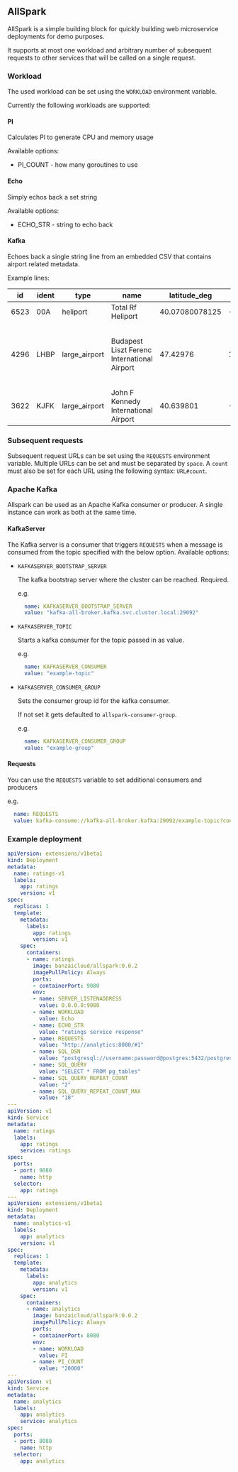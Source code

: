 ## AllSpark

AllSpark is a simple building block for quickly building web microservice deployments for demo purposes.

It supports at most one workload and arbitrary number of subsequent requests to other services that will be called on a single request.

### Workload

The used workload can be set using the `WORKLOAD` environment variable.

Currently the following workloads are supported:

#### PI

Calculates PI to generate CPU and memory usage

Available options:

- PI_COUNT - how many goroutines to use

#### Echo

Simply echos back a set string

Available options:

- ECHO_STR - string to echo back

#### Kafka

Echoes back a single string line from an embedded CSV that contains airport related metadata.

Example lines:

| id   | ident | type          | name                                        | latitude_deg   | longitude_deg      | elevation_ft | continent | iso_country | iso_region | municipality | scheduled_service | gps_code | iata_code | local_code | home_link                   | wikipedia_link                                                            | keywords                                                                        |
|------|-------|---------------|---------------------------------------------|----------------|--------------------|--------------|-----------|-------------|------------|--------------|-------------------|----------|-----------|------------|-----------------------------|---------------------------------------------------------------------------|---------------------------------------------------------------------------------|
| 6523 | 00A   | heliport      | Total Rf Heliport                           | 40.07080078125 | -74.93360137939453 | 11           | NA        | US          | US-PA      | Bensalem     | no                | 00A      |           | 00A        |                             |                                                                           |                                                                                 |
| 4296 | LHBP  | large_airport | Budapest Liszt Ferenc International Airport | 47.42976       | 19.261093          | 495          | EU        | HU          | HU-PE      | Budapest     | yes               | LHBP     | BUD       |            | http://www.bud.hu/english   | https://en.wikipedia.org/wiki/Budapest_Ferenc_Liszt_International_Airport | Ferihegyi nemzetk√∂zi rep√ºl≈ët√©r, Budapest Liszt Ferenc international Airport |
| 3622 | KJFK  | large_airport | John F Kennedy International Airport        | 40.639801      | -73.7789           | 13           | NA        | US          | US-NY      | New York     | yes               | KJFK     | JFK       | JFK        | https://www.jfkairport.com/ | https://en.wikipedia.org/wiki/John_F._Kennedy_International_Airport       | Manhattan, New York City, NYC, Idlewild                                         |


### Subsequent requests

Subsequent request URLs can be set using the `REQUESTS` environment variable. Multiple URLs can be set and must be separated by `space`. A `count` must also be set for each URL using the following syntax: `URL#count`.

### Apache Kafka

Allspark can be used as an Apache Kafka consumer or producer.
A single instance can work as both at the same time.

#### KafkaServer
The Kafka server is a consumer that triggers `REQUESTS` when a message is consumed from the topic specified with the below option.
Available options:
- `KAFKASERVER_BOOTSTRAP_SERVER`

  The kafka bootstrap server where the cluster can be reached.
  Required.

  e.g.
  ```yaml
    name: KAFKASERVER_BOOTSTRAP_SERVER
    value: "kafka-all-broker.kafka.svc.cluster.local:29092"
  ```
- `KAFKASERVER_TOPIC`

  Starts a kafka consumer for the topic passed in as value.

  e.g.
  ```yaml
    name: KAFKASERVER_CONSUMER
    value: "example-topic"
  ```
- `KAFKASERVER_CONSUMER_GROUP`

  Sets the consumer group id for the kafka consumer.

  If not set it gets defaulted to `allspark-consumer-group`.

  e.g.
  ```yaml
    name: KAFKASERVER_CONSUMER_GROUP
    value: "example-group"
  ```
  
#### Requests
You can use the `REQUESTS` variable to set additional consumers and producers

e.g.
```yaml
  name: REQUESTS
  value: kafka-consume://kafka-all-broker.kafka:29092/example-topic?consumerGroup=allspark-consumer-group kafka-produce://kafka-all-broker.kafka:29092/example-topic?message=example-message#1
```

### Example deployment

```yaml
apiVersion: extensions/v1beta1
kind: Deployment
metadata:
  name: ratings-v1
  labels:
    app: ratings
    version: v1
spec:
  replicas: 1
  template:
    metadata:
      labels:
        app: ratings
        version: v1
    spec:
      containers:
      - name: ratings
        image: banzaicloud/allspark:0.0.2
        imagePullPolicy: Always
        ports:
        - containerPort: 9080
        env:
        - name: SERVER_LISTENADDRESS
          value: 0.0.0.0:9080
        - name: WORKLOAD
          value: Echo
        - name: ECHO_STR
          value: "ratings service response"
        - name: REQUESTS
          value: "http://analytics:8080/#1"
        - name: SQL_DSN
          value: "postgresql://username:password@postgres:5432/postgres?sslmode=allow"
        - name: SQL_QUERY
          value: "SELECT * FROM pg_tables"
        - name: SQL_QUERY_REPEAT_COUNT
          value: "2"
        - name: SQL_QUERY_REPEAT_COUNT_MAX
          value: "10"
---
apiVersion: v1
kind: Service
metadata:
  name: ratings
  labels:
    app: ratings
    service: ratings
spec:
  ports:
  - port: 9080
    name: http
  selector:
    app: ratings
---
apiVersion: extensions/v1beta1
kind: Deployment
metadata:
  name: analytics-v1
  labels:
    app: analytics
    version: v1
spec:
  replicas: 1
  template:
    metadata:
      labels:
        app: analytics
        version: v1
    spec:
      containers:
      - name: analytics
        image: banzaicloud/allspark:0.0.2
        imagePullPolicy: Always
        ports:
        - containerPort: 8080
        env:
        - name: WORKLOAD
          value: PI
        - name: PI_COUNT
          value: "20000"
---
apiVersion: v1
kind: Service
metadata:
  name: analytics
  labels:
    app: analytics
    service: analytics
spec:
  ports:
  - port: 8080
    name: http
  selector:
    app: analytics
```

